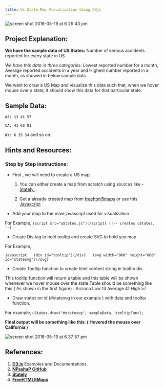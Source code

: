 ```yaml
---
title: Us State Map Visualization Using D3js
---
```

![screen shot 2016-05-19 at 6 29 43 pm](//discourse-user-assets.s3.amazonaws.com/original/2X/a/a4a31935c10185c660c713ba7651a30e0a11f1e8.png)

## Project Explanation:

**We have the sample data of US States:** Number of serious accidents reported for every state in US.

_We have this data in three categories:_ Lowest reported number for a month, Average reported accidents in a year and Highest number reported in a month, as showed in below sample data.

We want to draw a US Map and visualize this data such that, when we hover mouse over a state, it should show this data for that particular state.

## Sample Data:

`AZ: 13 41 57`

`CA: 41 60 81`

`NY: 6 35 54` and so on.

## Hints and Resources:

### Step by Step instructions:

*   First , we will need to create a US map.
    1.  You can either create a map from scratch using sources like - <a href='https://intridea.github.io/stately/' target='_blank' rel='nofollow'>Stately.</a>

    2.  Get a already created map from <a href='http://freehtml5maps.com' target='_blank' rel='nofollow'>freehtml5maps</a> or use this <a href='http://bl.ocks.org/NPashaP/raw/a74faf20b492ad377312/3513ad985b2fa93ea35f2fc864cb30540c298171/uStates.js' target='_blank' rel='nofollow'>Javascript</a>
*   Add your map to the main javascript used for visualization

For Example, `(script src="uStates.js")(/script) (!-- creates uStates. --)`

*   Create Div tag to hold tooltip and create SVG to hold you map.

For Example,

`javascript  
(div id="tooltip")(/div)  
(svg width="960" height="600" id="statesvg")(/svg)` 

*   Create Tooltip function to create html content string in tooltip div.

This tooltip function will return a table and this table will be shown whenever we hover mouse over the state Table should be something like this ( As shown in the first figure) : Arizona Low 13 Average 41 High 57

*   Draw states on id (#statesvg in our example ) with data and tooltip function.

For example, `uStates.draw("#statesvg", sampleData, tooltipFunc);`

**Final output will be something like this: ( Hovered the mouse over California )**

![screen shot 2016-05-19 at 6 37 57 pm](//discourse-user-assets.s3.amazonaws.com/original/2X/2/2c17548386b8591d84ac8f2541fecd8d68e7365c.png)

## References:

1.  <a href='https://d3js.org' target='_blank' rel='nofollow'>**D3.js**</a> Examples and Documentations.
2.  <a href='https://github.com/NPashaP' target='_blank' rel='nofollow'>**NPashaP GitHub**</a>
3.  <a href='https://intridea.github.io/stately/' target='_blank' rel='nofollow'>**Stately**</a>
4.  <a href='http://freehtml5maps.com' target='_blank' rel='nofollow'>**FreeHTML5Maps**</a>
